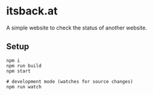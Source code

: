 # itsback.at

A simple website to check the status of another website.

## Setup

```
npm i
npm run build
npm start

# development mode (watches for source changes)
npm run watch
```
